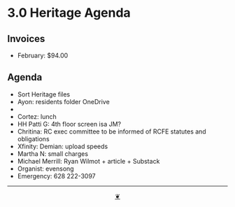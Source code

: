 # 3.0 Heritage Agenda

## Invoices

* February: $94.00

## Agenda

* Sort Heritage files
* Ayon: residents folder OneDrive
*   
* Cortez: lunch
* HH Patti G: 4th floor screen isa JM?
* Chritina: RC exec committee to be informed of RCFE statutes and obligations
* Xfinity: Demian: upload speeds
* Martha N: small charges
* Michael Merrill: Ryan Wilmot + article + Substack
* Organist: evensong
* Emergency: 628 222-3097

***

<center title="Hello! Click me to go up to the top"><a class="aDingbat" href="javascript:window.scrollTo(0,0);">❦</a></center>